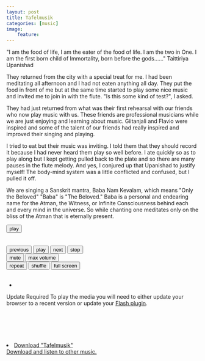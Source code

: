 ```yaml
---
layout: post
title: Tafelmusik
categories: [music] 
image:
    feature: 
---
```


<p>"I am the food of life, I am the eater of the food of life. I am the two in One. I am the first born child of Immortality, born before the gods......" Taittiriya Upanishad</p>


<p>They returned from the city with a special treat for me. I had been meditating all afternoon and I had not eaten anything all day. They put the food in front of me but at the same time started to play some nice music and invited me to join in with the flute. "Is this some kind of test?", I asked.</p>

<p>They had just returned from what was their first rehearsal with our friends who now play music with us. These friends are professional musicians while we are just enjoying and learning about music. Giitanjali and Flavio were inspired and some of the talent of our friends had really inspired and improved their singing and playing.</p>

<p>I tried to eat but their music was inviting. I told them that they should record it because I had never heard them play so well before. I ate quickly so as to play along but I kept getting pulled back to the plate and so there are many pauses in the flute melody. And yes, I conjured up that Upanishad to justify myself! The body-mind system was a little conflicted and confused, but I pulled it off.</p>

<p>We are singing a Sanskrit mantra, Baba Nam Kevalam, which means "Only the Beloved" "Baba" is "The Beloved." Baba is a personal and endearing name for the Atman, the Witness, or Infinite Consciousness behind each and every mind in the universe. So while chanting one meditates only on the bliss of the Atman that is eternally present.</p>



<html>
<head>
<meta charset="utf-8" />
<!-- Website Design By: www.happyworm.com -->
<title>/Tafelmusik</title>
<meta http-equiv="Content-Type" content="text/html; charset=iso-8859-1" />
<link href="/dist/skin/blue.monday/css/jplayer.blue.monday.min.css" rel="stylesheet" type="text/css" />
<script type="text/javascript" src="/dist/lib/jquery.min.js"></script>
<script type="text/javascript" src="/dist/jplayer/jquery.jplayer.min.js"></script>
<script type="text/javascript" src="/dist/add-on/jplayer.playlist.min.js"></script>
<script type="text/javascript">
//<![CDATA[
$(document).ready(function(){

	var myPlaylist = new jPlayerPlaylist({
		jPlayer: "#jquery_jplayer_N",
		cssSelectorAncestor: "#jp_container_N"
	}, [
		{
		   title:"Tafelmusik",
				artist:"El Misterio",
				mp3:"https://quetzalwill.github.io/quetzalwill/assets/music/Kiirtan-El-Misterio/tafelmusik.mp3",
				poster: "https://quetzalwill.github.io/quetzalwill/images/tafelmusik.jpg"
		}
	], {
		playlistOptions: {
			enableRemoveControls: true
		},
		swfPath: "/dist/jplayer",
		supplied: "webmv, ogv, m4v, oga, mp3",
		useStateClassSkin: true,
		autoBlur: false,
		smoothPlayBar: true,
		keyEnabled: true,
		audioFullScreen: true
	});

	// Click handlers for jPlayerPlaylist method demo

	// Audio mix playlist

	$("#playlist-setPlaylist-audio-mix").click(function() {
		myPlaylist.setPlaylist([
			{
			title:"Pictures At An Exhibition - Mussorgsky",
			artist:"William Enckhausen",
			mp3:"https://quetzalwill.github.io/quetzalwill/assets/music/Contemplations-On-A-Quena/pictures-at-an-exhibition.mp3",
			poster: "https://quetzalwill.github.io/quetzalwill/images/contemplations.jpg"
			},
			{				
				title:"Adagio",
			artist:"William Enckhausen",
			mp3:"https://quetzalwill.github.io/quetzalwill/assets/music/Contemplations-On-A-Quena/adagio.mp3",
			poster: "https://quetzalwill.github.io/quetzalwill/images/contemplations.jpg"
			},
			{
					title:"Andalouse",
			artist:"William Enckhausen",
			mp3:"https://quetzalwill.github.io/quetzalwill/assets/music/Contemplations-On-A-Quena/andalouse.mp3",
			poster: "https://quetzalwill.github.io/quetzalwill/images/contemplations.jpg"
			},
			{
					title:"Meditation",
			artist:"William Enckhausen",
			mp3:"https://quetzalwill.github.io/quetzalwill/assets/music/Contemplations-On-A-Quena/meditation.mp3",
			poster: "https://quetzalwill.github.io/quetzalwill/images/contemplations.jpg"
			},
			{
				title:"Dvorak",
			artist:"William Enckhausen",
			mp3:"https://quetzalwill.github.io/quetzalwill/assets/music/Contemplations-On-A-Quena/dvorak.mp3",
			poster: "https://quetzalwill.github.io/quetzalwill/images/contemplations.jpg"
			},
			{
                title:"Whistles",
			artist:"William Enckhausen",
			mp3:"https://quetzalwill.github.io/quetzalwill/assets/music/Contemplations-On-A-Quena/whistles.mp3",
			poster: "https://quetzalwill.github.io/quetzalwill/images/contemplations.jpg"
			},
			{
                title:"John Dowland Songs",
			artist:"William Enckhausen",
			mp3:"https://quetzalwill.github.io/quetzalwill/assets/music/Contemplations-On-A-Quena/dowland.mp3",
			poster: "https://quetzalwill.github.io/quetzalwill/images/contemplations.jpg"
			},
			{
                title:"Nocturne - Chopin",
			artist:"William Enckhausen",
			mp3:"https://quetzalwill.github.io/quetzalwill/assets/music/Contemplations-On-A-Quena/nocturne.mp3",
			poster: "https://quetzalwill.github.io/quetzalwill/images/contemplations.jpg"
			},
			{
                title:"Anandamurti Melodies",
			artist:"William Enckhausen",
			mp3:"https://quetzalwill.github.io/quetzalwill/assets/music/Contemplations-On-A-Quena/anandamurti.mp3",
			poster: "https://quetzalwill.github.io/quetzalwill/images/contemplations.jpg"
			},
			{
                title:"William Enckhausen plays Heinrich Enckhausen, Handel, and Telemann",
			artist:"William Enckhausen",
			mp3:"https://quetzalwill.github.io/quetzalwill/assets/music/Contemplations-On-A-Quena/enckhausen.mp3",
			poster: "https://quetzalwill.github.io/quetzalwill/images/contemplations.jpg"
			},
			{
                title:"Reverie - Debussy",
			artist:"William Enckhausen",
			mp3:"https://quetzalwill.github.io/quetzalwill/assets/music/Contemplations-On-A-Quena/reverie.mp3",
			poster: "https://quetzalwill.github.io/quetzalwill/images/contemplations.jpg"
			},
			{
                title:"Dance Of The Blessed Spirits",
			artist:"William Enckhausen",
			mp3:"https://quetzalwill.github.io/quetzalwill/assets/music/Contemplations-On-A-Quena/blessed-spirits.mp3",
			poster: "https://quetzalwill.github.io/quetzalwill/images/contemplations.jpg"
			},
			{
                title:"Los Doraditos",
			artist:"William Enckhausen",
			mp3:"https://quetzalwill.github.io/quetzalwill/assets/music/Contemplations-On-A-Quena/los-doraditos.mp3",
			poster: "https://quetzalwill.github.io/quetzalwill/images/contemplations.jpg"                                                                                     
			}
		]);
	});

	// Video mix playlist

	$("#playlist-setPlaylist-video-mix").click(function() {
		myPlaylist.setPlaylist([
			{
			    title:"Govinda",
				artist:"El Misterio",
				mp3:"https://quetzalwill.github.io/quetzalwill/assets/music/Kiirtan-El-Misterio/govinda.mp3",
				poster: "https://quetzalwill.github.io/quetzalwill/images/kiirtan.jpg"
			},
            {
			    title:"Topilejo",
				artist:"El Misterio",
				mp3:"https://quetzalwill.github.io/quetzalwill/assets/music/Kiirtan-El-Misterio/topilejo.mp3",
				poster: "https://quetzalwill.github.io/quetzalwill/images/kiirtan.jpg"
			},
			{
				title:"Padmasambhava",
				artist:"El Misterio",
				mp3:"https://quetzalwill.github.io/quetzalwill/assets/music/Kiirtan-El-Misterio/padmasambhava.mp3",
				poster: "https://quetzalwill.github.io/quetzalwill/images/kiirtan.jpg"
			},
			{
				title:"Baba Nam Kevalam",
				artist:"El Misterio",
				mp3:"https://quetzalwill.github.io/quetzalwill/assets/music/Kiirtan-El-Misterio/babanamkevalam.mp3",
				poster: "https://quetzalwill.github.io/quetzalwill/images/kiirtan.jpg"
			},
			{
				title:"Soja",
				artist:"El Misterio",
				mp3:"https://quetzalwill.github.io/quetzalwill/assets/music/Kiirtan-El-Misterio/soja.mp3",
				poster: "https://quetzalwill.github.io/quetzalwill/images/kiirtan.jpg"
			},
			{
				title:"Om Ah Hum Vajra Guru",
				artist:"El Misterio",
				mp3:"https://quetzalwill.github.io/quetzalwill/assets/music/Kiirtan-El-Misterio/om-ah-hum-vajra-guru.mp3",
				poster: "https://quetzalwill.github.io/quetzalwill/images/kiirtan.jpg"
			},
			{
				title:"Nikte Ha Kiirtan",
				artist:"El Misterio",
				mp3:"https://quetzalwill.github.io/quetzalwill/assets/music/Kiirtan-El-Misterio/nikteha.mp3",
				poster: "https://quetzalwill.github.io/quetzalwill/images/kiirtan.jpg"
			},
			{
				title:"Reverie Kiirtan",
				artist:"El Misterio",
				mp3:"https://quetzalwill.github.io/quetzalwill/assets/music/Kiirtan-El-Misterio/reverie-kiirtan.mp3",
				poster: "https://quetzalwill.github.io/quetzalwill/images/kiirtan.jpg"
			},
			{
				title:"Desierto",
				artist:"El Misterio",
				mp3:"https://quetzalwill.github.io/quetzalwill/assets/music/Kiirtan-El-Misterio/desierto2.mp3",
				poster: "https://quetzalwill.github.io/quetzalwill/images/kiirtan.jpg"
			},
			{
				title:"Tiny Green Island",
				artist:"El Misterio",
				mp3:"https://quetzalwill.github.io/quetzalwill/assets/music/Kiirtan-El-Misterio/tiny-green-island.mp3",
				poster: "https://quetzalwill.github.io/quetzalwill/images/kiirtan.jpg"
			},
			{
				title:"La Gracia",
				artist:"El Misterio",
				mp3:"https://quetzalwill.github.io/quetzalwill/assets/music/Kiirtan-El-Misterio/gracia.mp3",
				poster: "https://quetzalwill.github.io/quetzalwill/images/kiirtan.jpg"
			},
			{
				title:"Los Doraditos",
				artist:"El Misterio",
				mp3:"https://quetzalwill.github.io/quetzalwill/assets/music/Kiirtan-El-Misterio/los-doraditos.mp3",
				poster: "https://quetzalwill.github.io/quetzalwill/images/kiirtan.jpg"
			}
		]);
	});

	// Media mix playlist

	$("#playlist-setPlaylist-media-mix").click(function() {
		myPlaylist.setPlaylist([
			{
				title:"Gavotte And Minuet",
				artist:"William Enckhausen",
				mp3:"https://quetzalwill.github.io/quetzalwill/assets/music/Bach-On-Bamboo/gavotte-minuet.mp3",
				poster: "https://quetzalwill.github.io/quetzalwill/images/contemplations.jpg"
			},
			{
				title:"Air and Gavotte",
				artist:"William Enckhausen",
				mp3:"https://quetzalwill.github.io/quetzalwill/assets/music/Bach-On-Bamboo/air-gavotte.mp3",
				poster: "https://quetzalwill.github.io/quetzalwill/images/contemplations.jpg"
			},
			{
				title:"Christmas Oratorio",
				artist:"William Enckhausen",
				mp3:"https://quetzalwill.github.io/quetzalwill/assets/music/Bach-On-Bamboo/christmas-oratorio.mp3",
				poster: "https://quetzalwill.github.io/quetzalwill/images/contemplations.jpg"
			},
			{
				title:"Sonata in B-minor",
				artist:"William Enckhausen",
				mp3:"https://quetzalwill.github.io/quetzalwill/assets/music/Bach-On-Bamboo/sonata-b-minor.mp3",
				poster: "https://quetzalwill.github.io/quetzalwill/images/contemplations.jpg"
			},
			{
				title:"Minuet, Air, and Bouree",
				artist:"William Enckhausen",
				mp3:"https://quetzalwill.github.io/quetzalwill/assets/music/Bach-On-Bamboo/minuet-air-bouree.mp3",
				poster: "https://quetzalwill.github.io/quetzalwill/images/contemplations.jpg"
			}
		]);
	});

	


	// The remove commands

	$("#playlist-remove").click(function() {
		myPlaylist.remove();
	});

	$("#playlist-remove--2").click(function() {
		myPlaylist.remove(-2);
	});
	$("#playlist-remove--1").click(function() {
		myPlaylist.remove(-1);
	});
	$("#playlist-remove-0").click(function() {
		myPlaylist.remove(0);
	});
	$("#playlist-remove-1").click(function() {
		myPlaylist.remove(1);
	});
	$("#playlist-remove-2").click(function() {
		myPlaylist.remove(2);
	});

	// The shuffle commands

	$("#playlist-shuffle").click(function() {
		myPlaylist.shuffle();
	});

	$("#playlist-shuffle-false").click(function() {
		myPlaylist.shuffle(false);
	});
	$("#playlist-shuffle-true").click(function() {
		myPlaylist.shuffle(true);
	});

	// The select commands

	$("#playlist-select--2").click(function() {
		myPlaylist.select(-2);
	});
	$("#playlist-select--1").click(function() {
		myPlaylist.select(-1);
	});
	$("#playlist-select-0").click(function() {
		myPlaylist.select(0);
	});
	$("#playlist-select-1").click(function() {
		myPlaylist.select(1);
	});
	$("#playlist-select-2").click(function() {
		myPlaylist.select(2);
	});

	// The next/previous commands

	$("#playlist-next").click(function() {
		myPlaylist.next();
	});
	$("#playlist-previous").click(function() {
		myPlaylist.previous();
	});

	// The play commands

	$("#playlist-play").click(function() {
		myPlaylist.play();
	});

	$("#playlist-play--2").click(function() {
		myPlaylist.play(-2);
	});
	$("#playlist-play--1").click(function() {
		myPlaylist.play(-1);
	});
	$("#playlist-play-0").click(function() {
		myPlaylist.play(0);
	});
	$("#playlist-play-1").click(function() {
		myPlaylist.play(1);
	});
	$("#playlist-play-2").click(function() {
		myPlaylist.play(2);
	});

	// The pause command

	$("#playlist-pause").click(function() {
		myPlaylist.pause();
	});

	// Changing the playlist options

	// Option: autoPlay

	$("#playlist-option-autoPlay-true").click(function() {
		myPlaylist.option("autoPlay", true);
	});
	$("#playlist-option-autoPlay-false").click(function() {
		myPlaylist.option("autoPlay", false);
	});

	// Option: enableRemoveControls

	$("#playlist-option-enableRemoveControls-true").click(function() {
		myPlaylist.option("enableRemoveControls", true);
	});
	$("#playlist-option-enableRemoveControls-false").click(function() {
		myPlaylist.option("enableRemoveControls", false);
	});

	// Option: displayTime

	$("#playlist-option-displayTime-0").click(function() {
		myPlaylist.option("displayTime", 0);
	});
	$("#playlist-option-displayTime-fast").click(function() {
		myPlaylist.option("displayTime", "fast");
	});
	$("#playlist-option-displayTime-slow").click(function() {
		myPlaylist.option("displayTime", "slow");
	});
	$("#playlist-option-displayTime-2000").click(function() {
		myPlaylist.option("displayTime", 2000);
	});

	// Option: addTime

	$("#playlist-option-addTime-0").click(function() {
		myPlaylist.option("addTime", 0);
	});
	$("#playlist-option-addTime-fast").click(function() {
		myPlaylist.option("addTime", "fast");
	});
	$("#playlist-option-addTime-slow").click(function() {
		myPlaylist.option("addTime", "slow");
	});
	$("#playlist-option-addTime-2000").click(function() {
		myPlaylist.option("addTime", 2000);
	});

	// Option: removeTime

	$("#playlist-option-removeTime-0").click(function() {
		myPlaylist.option("removeTime", 0);
	});
	$("#playlist-option-removeTime-fast").click(function() {
		myPlaylist.option("removeTime", "fast");
	});
	$("#playlist-option-removeTime-slow").click(function() {
		myPlaylist.option("removeTime", "slow");
	});
	$("#playlist-option-removeTime-2000").click(function() {
		myPlaylist.option("removeTime", 2000);
	});

	// Option: shuffleTime

	$("#playlist-option-shuffleTime-0").click(function() {
		myPlaylist.option("shuffleTime", 0);
	});
	$("#playlist-option-shuffleTime-fast").click(function() {
		myPlaylist.option("shuffleTime", "fast");
	});
	$("#playlist-option-shuffleTime-slow").click(function() {
		myPlaylist.option("shuffleTime", "slow");
	});
	$("#playlist-option-shuffleTime-2000").click(function() {
		myPlaylist.option("shuffleTime", 2000);
	});

	// Equivalent commands

	$("#playlist-equivalent-1-a").click(function() {
		myPlaylist.add({
			title:"Your Face",
			artist:"The Stark Palace",
			mp3:"https://www.jplayer.org/audio/mp3/TSP-05-Your_face.mp3",
			oga:"https://www.jplayer.org/audio/ogg/TSP-05-Your_face.ogg",
			poster: "https://www.jplayer.org/audio/poster/The_Stark_Palace_640x360.png"
		}, true);
	});

	$("#playlist-equivalent-1-b").click(function() {
		myPlaylist.add({
			title:"Your Face",
			artist:"The Stark Palace",
			mp3:"https://www.jplayer.org/audio/mp3/TSP-05-Your_face.mp3",
			oga:"https://www.jplayer.org/audio/ogg/TSP-05-Your_face.ogg",
			poster: "https://www.jplayer.org/audio/poster/The_Stark_Palace_640x360.png"
		});
		myPlaylist.play(-1);
	});

	// AVOID COMMANDS

	$("#playlist-avoid-1").click(function() {
		myPlaylist.remove(2); // Removes the 3rd item
		myPlaylist.remove(3); // Ignored unless removeTime=0: Where it removes the 4th item, which was originally the 5th item.
	});


});
//]]>
</script>
</head>
<body>
<p style="margin-top:1em;">
				

<div id="jp_container_N" class="jp-video jp-video-270p" role="application" aria-label="media player">
	<div class="jp-type-playlist">
		<div id="jquery_jplayer_N" class="jp-jplayer"></div>
		<div class="jp-gui">
			<div class="jp-video-play">
				<button class="jp-video-play-icon" role="button" tabindex="0">play</button>
			</div>
			<div class="jp-interface">
				<div class="jp-progress">
					<div class="jp-seek-bar">
						<div class="jp-play-bar"></div>
					</div>
				</div>
				<div class="jp-current-time" role="timer" aria-label="time">&nbsp;</div>
				<div class="jp-duration" role="timer" aria-label="duration">&nbsp;</div>
				<div class="jp-controls-holder">
					<div class="jp-controls">
						<button class="jp-previous" role="button" tabindex="0">previous</button>
						<button class="jp-play" role="button" tabindex="0">play</button>
						<button class="jp-next" role="button" tabindex="0">next</button>
						<button class="jp-stop" role="button" tabindex="0">stop</button>
					</div>
					<div class="jp-volume-controls">
						<button class="jp-mute" role="button" tabindex="0">mute</button>
						<button class="jp-volume-max" role="button" tabindex="0">max volume</button>
						<div class="jp-volume-bar">
							<div class="jp-volume-bar-value"></div>
						</div>
					</div>
					<div class="jp-toggles">
						<button class="jp-repeat" role="button" tabindex="0">repeat</button>
						<button class="jp-shuffle" role="button" tabindex="0">shuffle</button>
						<button class="jp-full-screen" role="button" tabindex="0">full screen</button>
					</div>
				</div>
				<div class="jp-details">
					<div class="jp-title" aria-label="title">&nbsp;</div>
				</div>
			</div>
		</div>
		<div class="jp-playlist">
			<ul>
				<!-- The method Playlist.displayPlaylist() uses this unordered list -->
				<li>&nbsp;</li>
			</ul>
		</div>
		<div class="jp-no-solution">
			<span>Update Required</span>
			To play the media you will need to either update your browser to a recent version or update your <a href="https://get.adobe.com/flashplayer/" target="_blank">Flash plugin</a>.
		</div>
	</div>
</div>
			
&nbsp;


&nbsp;
<code></code><br />
&nbsp;

<li><a href="https://quetzalwill.github.io/quetzalwill/assets/music/Kiirtan-El-Misterio/tafelmusik.mp3"> Download "Tafelmusik"</a></li>
<a href="https://quetzalwill.github.io/quetzalwill/la-flauta-de-bambu/"> Download and listen to other music.</a>















